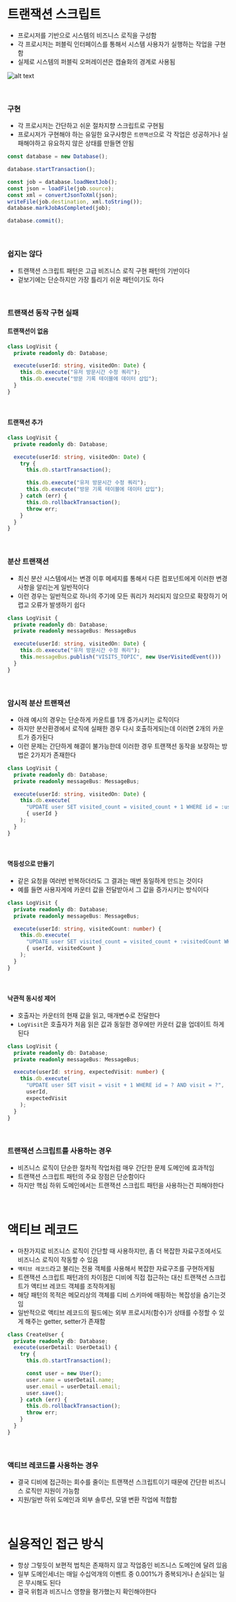 # 트랜잭션 스크립트

- 프로시저를 기반으로 시스템의 비즈니스 로직을 구성함
- 각 프로시저는 퍼블릭 인터페이스를 통해서 시스템 사용자가 실행하는 작업을 구현함
- 실제로 시스템의 퍼블릭 오퍼레이션은 캡슐화의 경계로 사용됨

![alt text](image.png)

<br>

### 구현

- 각 프로시저는 간단하고 쉬운 절차지향 스크립트로 구현됨
- 프로시저가 구현해야 하는 유일한 요구사항은 `트랜잭션`으로 각 작업은 성공하거나 실패해야하고 유요하지 않은 상태를 만들면 안됨

```ts
const database = new Database();

database.startTransaction();

const job = database.loadNextJob();
const json = loadFile(job.source);
const xml = convertJsonToXml(json);
writeFile(job.destination, xml.toString());
database.markJobAsCompleted(job);

database.commit();
```

<br>

### 쉽지는 않다

- 트랜잭션 스크립트 패턴은 고급 비즈니스 로직 구현 패턴의 기반이다
- 겉보기에는 단순하지만 가장 틀리기 쉬운 패턴이기도 하다

<br>

### 트랜잭션 동작 구현 실패

#### 트랜잭션이 없음

```ts
class LogVisit {
  private readonly db: Database;

  execute(userId: string, visitedOn: Date) {
    this.db.execute("유저 방문시간 수정 쿼리");
    this.db.execute("방문 기록 테이블에 데이터 삽입");
  }
}
```

<br>

#### 트랜잭션 추가

```ts
class LogVisit {
  private readonly db: Database;

  execute(userId: string, visitedOn: Date) {
    try {
      this.db.startTransaction();

      this.db.execute("유저 방문시간 수정 쿼리");
      this.db.execute("방문 기록 테이블에 데이터 삽입");
    } catch (err) {
      this.db.rollbackTransaction();
      throw err;
    }
  }
}
```

<br>

### 분산 트랜잭션

- 최신 분산 시스템에서는 변경 이후 메세지를 통해서 다른 컴포넌트에게 이러한 변경사항을 알리는게 일반적이다
- 이런 경우는 일반적으로 하나의 주기에 모든 쿼리가 처리되지 않으므로 확장하기 어렵고 오류가 발생하기 쉽다

```ts
class LogVisit {
  private readonly db: Database;
  private readonly messageBus: MessageBus

  execute(userId: string, visitedOn: Date) {
    this.db.execute("유저 방문시간 수정 쿼리");
    this.messageBus.publish("VISITS_TOPIC", new UserVisitedEvent()))
  }
}
```

<br>

### 암시적 분산 트랜잭션

- 아래 예시의 경우는 단순하게 카운트를 1개 증가시키는 로직이다
- 하지만 분산환경에서 로직에 실패한 경우 다시 호출하게되는데 이러면 2개의 카운트가 증가된다
- 이런 문제는 간단하게 해결이 불가능한데 이러한 경우 트랜잭션 동작을 보장하는 방법은 2가지가 존재한다

```ts
class LogVisit {
  private readonly db: Database;
  private readonly messageBus: MessageBus;

  execute(userId: string, visitedOn: Date) {
    this.db.execute(
      "UPDATE user SET visited_count = visited_count + 1 WHERE id = :userId",
      { userId }
    );
  }
}
```

<br>

#### 멱등성으로 만들기

- 같은 요청을 여러번 반복하더라도 그 결과는 매번 동일하게 만드는 것이다
- 예를 들면 사용자게에 카운터 값을 전달받아서 그 값을 증가시키는 방식이다

```ts
class LogVisit {
  private readonly db: Database;
  private readonly messageBus: MessageBus;

  execute(userId: string, visitedCount: number) {
    this.db.execute(
      "UPDATE user SET visited_count = visited_count + :visitedCount WHERE id = :userId",
      { userId, visitedCount }
    );
  }
}
```

<br>

#### 낙관적 동시성 제어

- 호출자는 카운터의 현재 값을 읽고, 매개변수로 전달한다
- `LogVisit`은 호출자가 처음 읽은 값과 동일한 경우에만 카운터 값을 업데이트 하게된다

```ts
class LogVisit {
  private readonly db: Database;
  private readonly messageBus: MessageBus;

  execute(userId: string, expectedVisit: number) {
    this.db.execute(
      "UPDATE user SET visit = visit + 1 WHERE id = ? AND visit = ?",
      userId,
      expectedVisit
    );
  }
}
```

<br>

### 트랜잭션 스크립트를 사용하는 경우

- 비즈니스 로직이 단순한 절차적 작업처럼 매우 간단한 문제 도메인에 효과적임
- 트랜잭션 스크립트 패턴의 주요 장점은 단순함이다
- 하지만 핵심 하위 도메인에서는 트랜잭션 스크립트 패턴을 사용하는건 피해야한다

<br>

# 액티브 레코드

- 마찬가지로 비즈니스 로직이 간단할 때 사용하지만, 좀 더 복잡한 자료구조에서도 비즈니스 로직이 작동할 수 있음
- `액티브 레코드`라고 불리는 전용 객체를 사용해서 복잡한 자료구조를 구현하게됨
- 트랜잭션 스크립트 패턴과의 차이점은 디비에 직접 접근하는 대신 트랜잭션 스크립트가 액티브 레코드 객체를 조작하게됨
- 해당 패턴의 목적은 메모리상의 객체를 디비 스키마에 매핑하는 복잡성을 숨기는것임
- 일반적으로 액티브 레코드의 필드에는 외부 프로시저(함수)가 상태를 수정할 수 있게 해주는 getter, setter가 존재함

```ts
class CreateUser {
  private readonly db: Database;
  execute(userDetail: UserDetail) {
    try {
      this.db.startTransaction();

      const user = new User();
      user.name = userDetail.name;
      user.email = userDetail.email;
      user.save();
    } catch (err) {
      this.db.rollbackTransaction();
      throw err;
    }
  }
}
```

<br>

### 액티브 레코드를 사용하는 경우

- 결국 디비에 접근하는 회수를 줄이는 트랜잭션 스크립트이기 때문에 간단한 비즈니스 로직만 지원이 가능함
- 지원/일반 하위 도메인과 외부 솔루션, 모델 변환 작업에 적합함

<br>

# 실용적인 접근 방식

- 항상 그렇듯이 보편적 법칙은 존재하지 않고 작업중인 비즈니스 도메인에 달려 있음
- 일부 도메인세너는 매일 수십억개의 이벤트 중 0.001%가 중복되거나 손실되는 일은 무시해도 된다
- 결국 위험과 비즈니스 영향을 평가했는지 확인해야한다
